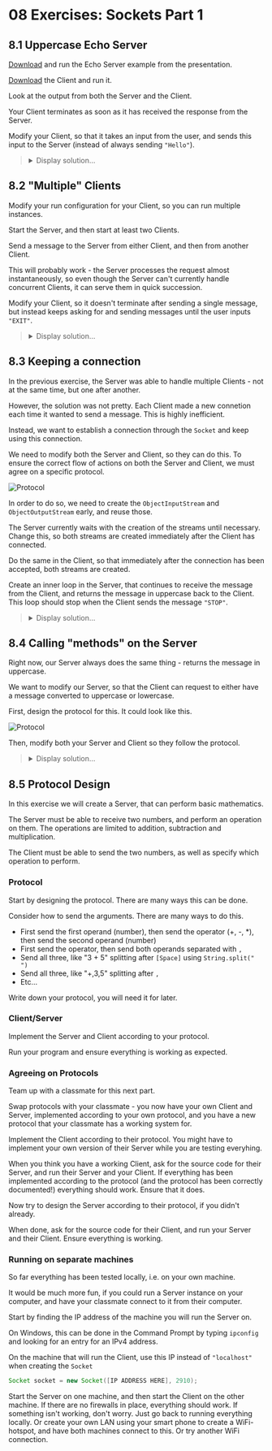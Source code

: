 
# 08 Exercises: Sockets Part 1 

## 8.1 Uppercase Echo Server

[Download](/08%20Sockets%201/Examples/Server.java) and run the Echo Server example from the presentation.

[Download](/08%20Sockets%201/Examples/Client.java) the Client and run it. 

Look at the output from both the Server and the Client.

Your Client terminates as soon as it has received the response from the Server.

Modify your Client, so that it takes an input from the user, and sends this input to the Server (instead of always sending `"Hello"`).

<blockquote>
<details>
<summary>Display solution...</summary>

```java
import java.io.IOException;
import java.io.ObjectInputStream;
import java.io.ObjectOutputStream;
import java.net.Socket;
import java.util.Scanner;

public class Client
{
    public static void main(String[] args)
    {
        Scanner scanner = new Scanner(System.in);

        try
        {
            Socket socket = new Socket("localhost", 2910);

            System.out.println("Enter a string to send to the server");
            String stringToSend = scanner.nextLine();

            ObjectOutputStream outToServer = new ObjectOutputStream(socket.getOutputStream());
            outToServer.writeObject(stringToSend);

            ObjectInputStream inFromServer = new ObjectInputStream(socket.getInputStream());
            String o = (String) inFromServer.readObject();

            System.out.println(o);
        }
        catch (IOException | ClassNotFoundException e)
        {
            throw new RuntimeException(e);
        }
    }
}
```
</details>
</blockquote>

## 8.2 "Multiple" Clients

Modify your run configuration for your Client, so you can run multiple instances.

Start the Server, and then start at least two Clients. 

Send a message to the Server from either Client, and then from another Client.

This will probably work - the Server processes the request almost instantaneously, so even though the Server can't currently handle concurrent Clients, it can serve them in quick succession.

Modify your Client, so it doesn't terminate after sending a single message, but instead keeps asking for and sending messages until the user inputs `"EXIT"`.

<blockquote>
<details>
<summary>Display solution...</summary>

```java
import java.io.IOException;
import java.io.ObjectInputStream;
import java.io.ObjectOutputStream;
import java.net.Socket;
import java.util.Scanner;

public class Client
{
    public static void main(String[] args)
    {
        Scanner scanner = new Scanner(System.in);

        try
        {
            Socket socket = null;
            while (true)
            {
                System.out.println("Enter a string to send to the server");
                String stringToSend = scanner.nextLine();
                if (stringToSend.equals("EXIT"))
                {
                    break;
                }
                socket = new Socket("localhost", 2910);

                ObjectOutputStream outToServer = new ObjectOutputStream(socket.getOutputStream());
                outToServer.writeObject(stringToSend);

                ObjectInputStream inFromServer = new ObjectInputStream(socket.getInputStream());
                String o = (String) inFromServer.readObject();

                System.out.println(o);
            }
            socket.close();
        }
        catch (IOException | ClassNotFoundException e)
        {
            throw new RuntimeException(e);
        }
    }
}
```
</details>
</blockquote>

## 8.3 Keeping a connection

In the previous exercise, the Server was able to handle multiple Clients - not at the same time, but one after another.

However, the solution was not pretty. Each Client made a new connetion each time it wanted to send a message. This is highly inefficient.

Instead, we want to establish a connection through the `Socket` and keep using this connection.

We need to modify both the Server and Client, so they can do this. To ensure the correct flow of actions on both the Server and Client, we must agree on a specific protocol.

![Protocol](/08%20Sockets%201/Images/Echo%20Server%20Protocol.png)

In order to do so, we need to create the `ObjectInputStream` and `ObjectOutputStream` early, and reuse those.

The Server currently waits with the creation of the streams until necessary. Change this, so both streams are created immediately after the Client has connected.

Do the same in the Client, so that immediately after the connection has been accepted, both streams are created.

Create an inner loop in the Server, that continues to receive the message from the Client, and returns the message in uppercase back to the Client. This loop should stop when the Client sends the message `"STOP"`.

<blockquote>
<details>
<summary>Display solution...</summary>

```java
import java.io.IOException;
import java.io.ObjectInputStream;
import java.io.ObjectOutputStream;
import java.net.ServerSocket;
import java.net.Socket;

public class Server
{
    public static void main(String[] args)
    {
        System.out.println("Starting server...");
        try
        {
            ServerSocket welcomeSocket = new ServerSocket(2910);
            while (true)
            {
                Socket socket = welcomeSocket.accept();
                System.out.println("Client connected");

                ObjectInputStream inFromClient = new ObjectInputStream(socket.getInputStream());
                ObjectOutputStream outToClient = new ObjectOutputStream(socket.getOutputStream());

                String o = (String) inFromClient.readObject();

                while(!"STOP".equals(o))
                {
                    System.out.println("Received: " + o);

                    String answer = o.toUpperCase();

                    outToClient.writeObject(answer);

                    o = (String) inFromClient.readObject();
                }
            }
        }
        catch (IOException | ClassNotFoundException e)
        {
            throw new RuntimeException(e);
        }
    }
}
```
```java
import java.io.IOException;
import java.io.ObjectInputStream;
import java.io.ObjectOutputStream;
import java.net.Socket;
import java.util.Scanner;

public class Client
{
    public static void main(String[] args)
    {
        Scanner scanner = new Scanner(System.in);

        try
        {
            Socket socket = new Socket("localhost", 2910);

            ObjectOutputStream outToServer = new ObjectOutputStream(socket.getOutputStream());
            ObjectInputStream inFromServer = new ObjectInputStream(socket.getInputStream());

            while (true)
            {
                System.out.println("Enter a string to send to the server");
                String stringToSend = scanner.nextLine();
                if (stringToSend.equals("EXIT"))
                {
                    break;
                }

                outToServer.writeObject(stringToSend);

                String o = (String) inFromServer.readObject();

                System.out.println(o);
            }
            socket.close();
        }
        catch (IOException | ClassNotFoundException e)
        {
            throw new RuntimeException(e);
        }
    }
}
```

</details>
</blockquote>

## 8.4 Calling "methods" on the Server

Right now, our Server always does the same thing - returns the message in uppercase.

We want to modify our Server, so that the Client can request to either have a message converted to uppercase or lowercase.

First, design the protocol for this. It could look like this.

![Protocol](/08%20Sockets%201/Images/Echo%20Upper%20or%20Lower%20Server%20Protocol.png)

Then, modify both your Server and Client so they follow the protocol.

<blockquote>
<details>
<summary>Display solution...</summary>

```java
import java.io.IOException;
import java.io.ObjectInputStream;
import java.io.ObjectOutputStream;
import java.net.ServerSocket;
import java.net.Socket;

public class Server
{
    public static void main(String[] args)
    {
        System.out.println("Starting server...");
        try
        {
            ServerSocket welcomeSocket = new ServerSocket(2910);
            while (true)
            {
                Socket socket = welcomeSocket.accept();
                System.out.println("Client connected");

                ObjectInputStream inFromClient = new ObjectInputStream(socket.getInputStream());
                ObjectOutputStream outToClient = new ObjectOutputStream(socket.getOutputStream());

                while(true)
                {
                    outToClient.writeObject("Select upper- or lowercase. Type EXIT to end connection.");

                    String o = (String) inFromClient.readObject();
                    if ("EXIT".equals(o))
                    {
                        socket.close();
                        break;
                    }

                    System.out.println("Received: " + o);

                    if("uppercase".equals(o))
                    {
                        String message = (String) inFromClient.readObject();
                        String answer = message.toUpperCase();
                        outToClient.writeObject(answer);
                    }
                    else if ("lowercase".equals(o))
                    {
                        String message = (String) inFromClient.readObject();
                        String answer = message.toLowerCase();
                        outToClient.writeObject(answer);
                    }
                }
            }
        }
        catch (IOException | ClassNotFoundException e)
        {
            throw new RuntimeException(e);
        }
    }
}
```

```java
import java.io.IOException;
import java.io.ObjectInputStream;
import java.io.ObjectOutputStream;
import java.net.Socket;
import java.util.Scanner;

public class Client
{
    public static void main(String[] args)
    {
        Scanner scanner = new Scanner(System.in);

        try
        {
            Socket socket = new Socket("localhost", 2910);

            ObjectOutputStream outToServer = new ObjectOutputStream(socket.getOutputStream());
            ObjectInputStream inFromServer = new ObjectInputStream(socket.getInputStream());

            while (true)
            {
                String o = (String) inFromServer.readObject();
                System.out.println(o);

                String choice = scanner.nextLine();
                if (choice.equals("EXIT"))
                {
                    outToServer.writeObject(choice);
                    break;
                }

                outToServer.writeObject(choice);

                System.out.println("Enter a string to send to the server");
                String stringToSend = scanner.nextLine();

                outToServer.writeObject(stringToSend);
                String response = (String) inFromServer.readObject();
                System.out.println(response);
            }
            socket.close();
        }
        catch (IOException | ClassNotFoundException e)
        {
            throw new RuntimeException(e);
        }
    }
}
```

</details>
</blockquote>

## 8.5 Protocol Design

In this exercise we will create a Server, that can perform basic mathematics.

The Server must be able to receive two numbers, and perform an operation on them. The operations are limited to addition, subtraction and multiplication.

The Client must be able to send the two numbers, as well as specify which operation to perform.

### Protocol

Start by designing the protocol. There are many ways this can be done.

Consider how to send the arguments. There are many ways to do this.

-	First send the first operand (number), then send the operator (+, -, *), then send the second operand (number)
-	First send the operator, then send both operands separated with `,`
-	Send all three, like "3 + 5" splitting after `[Space]` using `String.split(" ")`
-	Send all three, like "+,3,5" splitting after `,`
-	Etc...

Write down your protocol, you will need it for later.

### Client/Server

Implement the Server and Client according to your protocol.

Run your program and ensure everything is working as expected.

### Agreeing on Protocols

Team up with a classmate for this next part. 

Swap protocols with your classmate - you now have your own Client and Server, implemented according to your own protocol, and you have a new protocol that your classmate has a working system for.

Implement the Client according to their protocol. You might have to implement your own version of their Server while you are testing everyhing.

When you think you have a working Client, ask for the source code for their Server, and run their Server and your Client. If everything has been implemented according to the protocol (and the protocol has been correctly documented!) everything should work. Ensure that it does.

Now try to design the Server according to their protocol, if you didn't already.

When done, ask for the source code for their Client, and run your Server and their Client. Ensure everything is working.

### Running on separate machines

So far everything has been tested locally, i.e. on your own machine.

It would be much more fun, if you could run a Server instance on your computer, and have your classmate connect to it from their computer.

Start by finding the IP address of the machine you will run the Server on.

On Windows, this can be done in the Command Prompt by typing `ipconfig` and looking for an entry for an IPv4 address.

On the machine that will run the Client, use this IP instead of `"localhost"` when creating the `Socket`

```java
Socket socket = new Socket([IP ADDRESS HERE], 2910);
```

Start the Server on one machine, and then start the Client on the other machine. If there are no firewalls in place, everything should work.
If something isn't working, don't worry. Just go back to running everything locally. Or create your own LAN using your smart phone to create a WiFi-hotspot, and have both machines connect to this. Or try another WiFi connection.